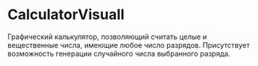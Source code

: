 # CalculatorVisuall
Графический калькулятор, позволяющий считать целые и вещественные числа, имеющие любое число разрядов. Присутствует возможность генерации случайного числа выбранного разряда.
